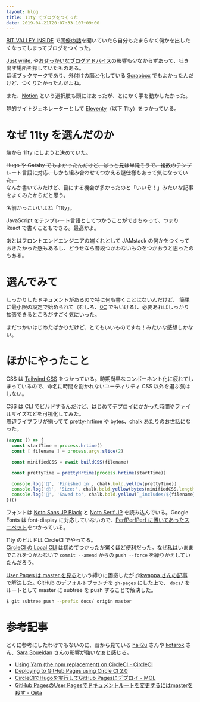 ```yaml
---
layout: blog
title: 11ty でブログをつくった
date: 2019-04-21T20:07:33.107+09:00
---
```


[BIT VALLEY INSIDE](https://atnd.org/groups/bitvalleyinside) で[同僚の話](https://tkdn.github.io/slides/2019-04-17-frontend-learn-and-delegation/dist/)を聞いていたら自分もたまらなく何かを出したくなってしまってブログをつくった。

[Just write.](https://www.sarasoueidan.com/desk/just-write/) や[おせっかいなブログアドバイス](https://daverupert.com/2019/04/some-unsolicited-blogging-advice/)の影響も少なからずあって、吐き出す場所を探していたものある。  
ほぼブックマークであり、外付けの脳と化している [Scrapbox](https://scrapbox.io/uknmr/) でもよかったんだけど、つくりたかったんだよね。

また、[Notion](https://www.notion.so/) という選択肢も頭にはあったが、とにかく手を動かしたかった。

静的サイトジェネレーターとして [Eleventy](http://11ty.io)（以下 11ty）をつかっている。

# なぜ 11ty を選んだのか

端から 11ty にしようと決めていた。

~~Hugo や Gatsby でもよかったんだけど、ぱっと見は単純そうで、複数のテンプレート言語に対応、しかも組み合わせてつかえる謎仕様もあって気になっていた。~~  
なんか書いてみたけど、目にする機会が多かったのと「いいぞ！」みたいな記事をよくみたからだと思う。

名前かっこいいよね「11ty」。

JavaScript をテンプレート言語としてつかうことができちゃって、つまり React で書くこともできる。最高かよ。

あとはフロントエンドエンジニアの端くれとして JAMstack の何かをつくっておきたかった感もあるし、どうせなら普段つかわないものをつかおうと思ったのもある。

# 選んでみて

しっかりしたドキュメントがあるので特に何も書くことはないんだけど、
簡単に最小限の設定で始められて（むしろ、[0C](https://www.11ty.io/docs/resources/#zero-config) でもいける）、必要あればしっかり拡張できるところがすごく気にいった。

まだつかいはじめたばかりだけど、とてもいいものですね！みたいな感想しかない。

# ほかにやったこと

CSS は [Tailwind CSS](https://tailwindcss.com) をつかっている。時期尚早なコンポーネント化に疲れてしまっているので、命名に時間を割かれないユーティリティ CSS 以外を選ぶ気はしない。

CSS は CLI でビルドするんだけど、はじめてデプロイにかかった時間やファイルサイズなどを可視化してみた。  
周辺ライブラリが揃ってて [pretty-hrtime](https://www.npmjs.com/package/pretty-hrtime) や [bytes](https://www.npmjs.com/package/bytes)、[chalk](https://www.npmjs.com/package/chalk) あたりのお世話になった。

```js
(async () => {
  const startTime = process.hrtime()
  const [ filename ] = process.argv.slice(2)

  const minifiedCSS = await buildCSS(filename)

  const prettyTime = prettyHrtime(process.hrtime(startTime))

  console.log('🎉', 'Finished in', chalk.bold.yellow(prettyTime))
  console.log('📦', 'Size:', chalk.bold.yellow(bytes(minifiedCSS.length)))
  console.log('💾', 'Saved to', chalk.bold.yellow(`_includes/${filename}.min.css`))
})()
```

フォントは <span class="font-sans font-bold">[Noto Sans JP Black](https://fonts.google.com/specimen/Noto+Sans+JP)</span> と [Noto Serif JP](https://fonts.google.com/specimen/Noto+Serif+JP) を読み込んでいる。Google Fonts は font-display に対応していないので、[PerfPerfPerf に置いてあったスニペット](https://googlefonts.3perf.com/)をつかっている。

11ty のビルドは CircleCI でやってる。  
[CircleCI の Local CLI](https://circleci.com/docs/2.0/local-cli/) は初めてつかったが驚くほど便利だった。なぜ私はいままでこれをつかわないで `commit --amend` からの `push --force` を繰りかえしていたんだろう。

[User Pages は master を見る](https://help.github.com/en/articles/user-organization-and-project-pages#user-and-organization-pages-sites)という縛りに困惑したが [@kwappa さんの記事](https://qiita.com/kwappa/items/03ffdeb89039a7249619) で解決した。GitHub のデフォルトブランチを `gh-pages` にした上で、 `docs/` をルートとして master に subtree を push することで解決した。

```bash
$ git subtree push --prefix docs/ origin master
```

# 参考記事

とくに参考にしたわけでもないのに、昔から見ている [hail2u](https://hail2u.net) さんや [kotarok](http://kotarok.com) さん、[Sara Soueidan](https://www.sarasoueidan.com/) さんの影響が強いなぁと感じる。

- [Using Yarn (the npm replacement) on CircleCI - CircleCI](https://circleci.com/docs/2.0/yarn/)
- [Deploying to GitHub Pages using Circle CI 2.0](https://blog.frederikring.com/articles/deploying-github-pages-circle-ci/)
- [CircleCIでHugoを実行してGitHub Pagesにデプロイ - MOL](https://t32k.me/mol/log/hugo-circleci-ghpages-2018/)
- [GitHub PagesのUser Pagesでドキュメントルートを変更するにはmasterを殺す - Qiita](https://qiita.com/kwappa/items/03ffdeb89039a7249619)
